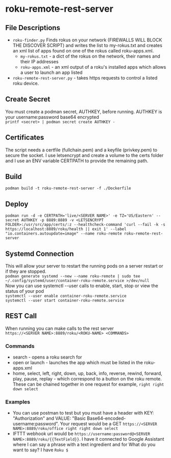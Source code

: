 # roku-remote-rest-server

## File Descriptions
  * `roku-finder.py` Finds rokus on your network (FIREWALLS WILL BLOCK THE DISCOVER SCRIPT) and writes the list to my-rokus.txt and creates an xml list of apps found on one of the rokus called roku-apps.xml.
    * `my-rokus.txt` - a dict of the rokus on the network, their names and their IP addresses
    * `roku-apps.xml` - an xml output of a roku's installed apps which allows a user to launch an app listed
  * `roku-remote-rest-server.py` - takes https requests to control a listed roku device.

## Create Secret
You must create a podman secret, AUTHKEY, before running. AUTHKEY is your username:password base64 encrypted  
`printf <secret> | podman secret create AUTHKEY -`

## Certificates
The script needs a certfile (fullchain.pem) and a keyfile (privkey.pem) to secure the socket. I use letsencrypt and create a volume to the certs folder and I use an ENV variable CERTPATH to provide the remaining path.
 
## Build  
`podman build -t roku-remote-rest-server -f ./Dockerfile`  
 
## Deploy  
`podman run -d -e CERTPATH='live/<SERVER NAME>' -e TZ='US/Eastern' --secret AUTHKEY -p 8889:8889 -v <LETSENCRYPT FOLDER>:/usr/src/app/certs/:z --healthcheck-command 'curl --fail -k -s https://localhost:8889/roku/health || exit 1' --label "io.containers.autoupdate=image" --name roku-remote roku-remote-rest-server`

## Systemd Connection
This will allow your server to restart the running pods on a server restart or if they are stopped.  
`podman generate systemd --new --name roku-remote | sudo tee ~/.config/systemd/user/container-roku-remote.service >/dev/null`  
Now you can use systemctl --user calls to enable, start, stop or view the status of your pod  
`systemctl --user enable container-roku-remote.service`  
`systemctl --user start container-roku-remote.service`

## REST Call
When running you can make calls to the rest server  
`https://<SERVER NAME>:8889/roku/<ROKU-NAME> <COMMANDS>`
 
### Commands  
 * search <x> - opens a roku search for <x>
 * open <x> or launch <x> - launches the app <x> which must be listed in the roku-apps.xml
 * home, select, left, right, down, up, back, info, reverse, rewind, forward, play, pause, replay - which correspond to a button on the roku remote. These can be chained together in one request for example, `right right down select`  

### Examples
 * You can use postman to test but you must have a header with KEY: "Authorization" and VALUE: "Basic Base64-encoded-username:password". Your request would be a GET `https://<SERVER NAME>:8889/roku/office right right down select`
 * IFTTT webhook url would be `https://username:password@<SERVER NAME>:8889/roku/{{TextField}}`. I have it connected to Google Assistant where I can say a phrase with a text ingredient and for What do you want to say? I have `Roku $`
